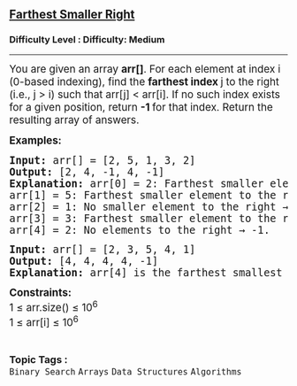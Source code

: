 <h2><a href="https://www.geeksforgeeks.org/problems/farthest-smaller-right/1">Farthest Smaller Right</a></h2><h3>Difficulty Level : Difficulty: Medium</h3><hr><div class="problems_problem_content__Xm_eO" bis_skin_checked="1"><p><span style="font-size: 14pt;">You </span><span style="font-size: 18.6667px;">are given an array <strong>arr[]</strong>. For each element at index i (0-based indexing), find the <strong>farthest index </strong>j to the right (i.e., j &gt; i) such that arr[j] &lt; arr[i]. </span><span style="font-size: 18.6667px;">If no such index exists for a given position, return <strong>-1 </strong>for that index. Return the resulting array of answers.</span></p>
<p><span style="font-size: 18.6667px;"><strong>Examples:</strong></span></p>
<pre dir="ltr"><span style="font-size: 14pt;"><strong><strong>Input: </strong></strong>arr[] = [2, 5, 1, 3, 2]</span><br><span style="font-size: 14pt;"><strong><strong>Output:</strong></strong> [2, 4, -1, 4, -1]</span><br><span style="font-size: 14pt;"><strong><strong>Explanation:</strong></strong> arr[0] = 2: Farthest smaller element to the right is arr[2] = 1.</span><br><span style="font-size: 14pt;">arr[1] = 5: Farthest smaller element to the right is arr[4] = 2.</span><br><span style="font-size: 14pt;">arr[2] = 1: No smaller element to the right → -1.</span><br><span style="font-size: 14pt;">arr[3] = 3: Farthest smaller element to the right is arr[4] = 2.</span><br><span style="font-size: 14pt;">arr[4] = 2: No elements to the right → -1.</span></pre>
<pre dir="ltr"><span style="font-size: 14pt;"><strong><strong>Input:</strong></strong> arr[] = [2, 3, 5, 4, 1]&nbsp;</span><br><span style="font-size: 14pt;"><strong><strong>Output:</strong></strong> [4, 4, 4, 4, -1]</span><br><span style="font-size: 14pt;"><strong><strong>Explanation: </strong></strong>arr[4] is the farthest smallest element to the right for arr[0], arr[1], arr[2] and arr[3].<br></span></pre>
<p><strong><span style="font-size: 14pt;">Constraints:</span></strong><span style="font-size: 14pt;"><br>1 ≤ arr.size() ≤ 10<sup>6<br></sup>1 ≤ arr[i] ≤ 10<sup>6</sup></span></p></div><br><p><span style=font-size:18px><strong>Topic Tags : </strong><br><code>Binary Search</code>&nbsp;<code>Arrays</code>&nbsp;<code>Data Structures</code>&nbsp;<code>Algorithms</code>&nbsp;